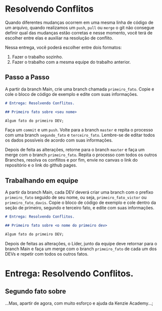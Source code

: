 # Resolvendo Conflitos

Quando diferentes mudanças ocorrem em uma mesma linha de código de um arquivo, quando realizamos um ``push``, ``pull`` ou ``merge`` o git não consegue definir qual das mudanças estão corretas e nesse momento, você terá de escolher entre elas e auxiliar na resolução de conflito.

Nessa entrega, você poderá escolher entre dois formatos:

1. Fazer o trabalho sozinho.
2. Fazer o trabalho com a mesma equipe do trabalho anterior.

## Passo a Passo

A partir da branch Main, crie uma branch chamada ``primeiro_fato``. Copie e cole o bloco de código de exemplo e edite com suas informações.

```markdown
# Entrega: Resolvendo Conflitos.

## Primeiro fato sobre <seu nome>

Algum fato do primeiro DEV;
```

Faça um ``commit`` e um ``push``. Volte para a branch ``master`` e repita o processo com uma branch ``segundo_fato`` e ``terceiro_fato``. Lembre-se de editar todos os dados possíveis de acordo com suas informações.

Depois de feita as alterações, retorne para o branch ``master`` e faça um merge com o branch ``primeiro_fato``. Repita o processo com todos os outros Branches, resolva os conflitos e por fim, envie no canvas o link do repositório e o link do github pages.

## Trabalhando em equipe

A partir da branch Main, cada DEV deverá criar uma branch com o prefixo ``primeiro_fato`` seguido de seu nome, ou seja, ``primeiro_fato_victor`` ou ``primeiro_fato_davis``. Copie o bloco de código de exemplo e cole dentro da seção de primeiro, segundo e terceiro fato, e edite com suas informações.

```markdown
# Entrega: Resolvendo Conflitos.

## Primeiro fato sobre <o nome do primeiro dev>

Algum fato do primeiro DEV;
```

Depois de feitas as alterações, o Líder, junto da equipe deve retornar para o branch Main e faça um merge com o branch ``primeiro_fato`` de cada um dos DEVs e repetir com todos os outros fatos.


# Entrega: Resolvendo Conflitos.

## Segundo fato sobre <Luiz Claudio>

...Mas, apartir de agora, com muito esforço e ajuda da Kenzie Academy...;